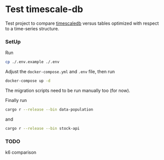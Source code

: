 # Test timescale-db

Test project to compare [timescaledb](todo-link) versus tables optimized with respect to a time-series structure.

### SetUp

Run

```bash 
cp ./.env.example ./.env
```

Adjust the `docker-compose.yml` and `.env` file, then run

```bash
docker-compose up -d
```

The migration scripts need to be run manually too (for now).

Finally run

```bash
cargo r --release --bin data-population
```

and

```bash
cargo r --release --bin stock-api
```

### TODO

k6 comparison